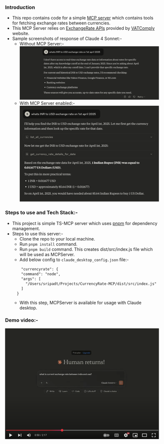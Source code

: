 ### Introduction
 - This repo contains code for a simple [MCP server](https://modelcontextprotocol.io/introduction) which contains tools for fetching exchange rates between currencies.
 - This MCP Server relies on [ExchangeRate APIs](https://api.vatcomply.com/rates?base=USD) provided by [VATComply](https://www.vatcomply.com/documentation#currencies) website.
 - Sample screenshots of response of Claude 4 Sonnet:-
   - Without MCP Server:-
    ![screenshots/Claude_response_without_MCP_server.png](screenshots/Claude_response_without_MCP_server.png)
   - With MCP Server enabled:-
    ![screenshots/Claude_response_with_CurrencyRateMCP_server.png](screenshots/Claude_response_with_CurrencyRateMCP_server.png)


### Steps to use and Tech Stack:-
- This project is simple TS-MCP server which uses [pnpm](https://pnpm.io/) for dependency management.
- Steps to use this server:-
  - Clone the repo to your local machine.
  - Run `pnpm install` command.
  - Run `pnpm build` command. This creates dist/src/index.js file which will be used as MCPServer.
  - Add below config to `claude_desktop_config.json` file:-
  ```
      "currencyrate": {
      "command": "node",
      "args": [
        "/Users/sripadt/Projects/CurrencyRate-MCP/dist/src/index.js"
      ]
    }
  ```
  - With this step, MCPServer is available for usage with Claude desktop.

 ### Demo video:-
[![Demo video](screenshots/demo.png)](https://youtu.be/mme-iBEw7mk)
